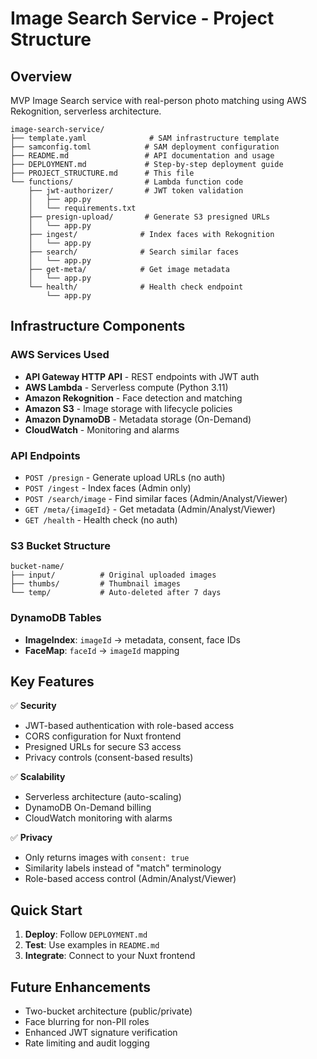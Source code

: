 # Image Search Service - Project Structure

## Overview

MVP Image Search service with real-person photo matching using AWS Rekognition, serverless architecture.

```
image-search-service/
├── template.yaml              # SAM infrastructure template
├── samconfig.toml            # SAM deployment configuration
├── README.md                 # API documentation and usage
├── DEPLOYMENT.md             # Step-by-step deployment guide
├── PROJECT_STRUCTURE.md      # This file
└── functions/                # Lambda function code
    ├── jwt-authorizer/       # JWT token validation
    │   ├── app.py
    │   └── requirements.txt
    ├── presign-upload/       # Generate S3 presigned URLs
    │   └── app.py
    ├── ingest/              # Index faces with Rekognition
    │   └── app.py
    ├── search/              # Search similar faces
    │   └── app.py
    ├── get-meta/            # Get image metadata
    │   └── app.py
    └── health/              # Health check endpoint
        └── app.py
```

## Infrastructure Components

### AWS Services Used
- **API Gateway HTTP API** - REST endpoints with JWT auth
- **AWS Lambda** - Serverless compute (Python 3.11)
- **Amazon Rekognition** - Face detection and matching
- **Amazon S3** - Image storage with lifecycle policies
- **Amazon DynamoDB** - Metadata storage (On-Demand)
- **CloudWatch** - Monitoring and alarms

### API Endpoints
- `POST /presign` - Generate upload URLs (no auth)
- `POST /ingest` - Index faces (Admin only)
- `POST /search/image` - Find similar faces (Admin/Analyst/Viewer)
- `GET /meta/{imageId}` - Get metadata (Admin/Analyst/Viewer)
- `GET /health` - Health check (no auth)

### S3 Bucket Structure
```
bucket-name/
├── input/          # Original uploaded images
├── thumbs/         # Thumbnail images
└── temp/           # Auto-deleted after 7 days
```

### DynamoDB Tables
- **ImageIndex**: `imageId` → metadata, consent, face IDs
- **FaceMap**: `faceId` → `imageId` mapping

## Key Features

✅ **Security**
- JWT-based authentication with role-based access
- CORS configuration for Nuxt frontend
- Presigned URLs for secure S3 access
- Privacy controls (consent-based results)

✅ **Scalability**
- Serverless architecture (auto-scaling)
- DynamoDB On-Demand billing
- CloudWatch monitoring with alarms

✅ **Privacy**
- Only returns images with `consent: true`
- Similarity labels instead of "match" terminology
- Role-based access control (Admin/Analyst/Viewer)

## Quick Start

1. **Deploy**: Follow `DEPLOYMENT.md`
2. **Test**: Use examples in `README.md`
3. **Integrate**: Connect to your Nuxt frontend

## Future Enhancements

- Two-bucket architecture (public/private)
- Face blurring for non-PII roles
- Enhanced JWT signature verification
- Rate limiting and audit logging